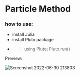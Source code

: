 # Particle Method
 
 ### how to use:
 - install Julia
 - install Pluto package
 - >using Pluto; Pluto.run()
 
 Preview:
 
 
![Screenshot 2022-06-30 213803](https://user-images.githubusercontent.com/93407190/176762969-205ad7e3-5049-4e61-9d38-b05715398327.png)
